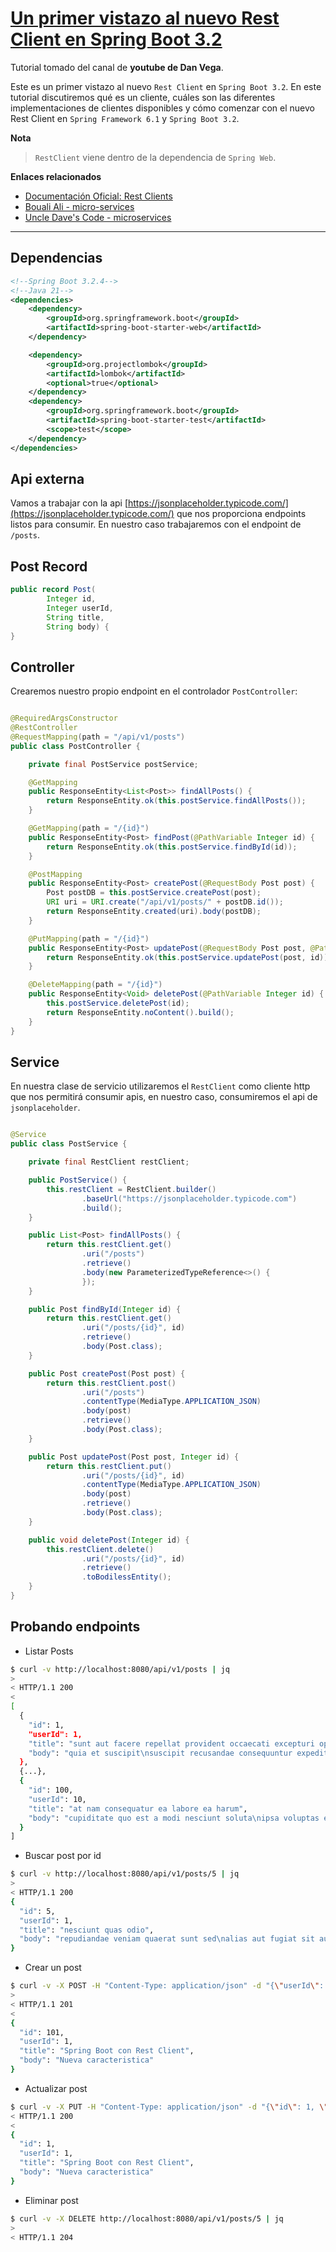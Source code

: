 # [Un primer vistazo al nuevo Rest Client en Spring Boot 3.2](https://www.youtube.com/watch?v=UDNrJAvKc0k&t=411s)

Tutorial tomado del canal de **youtube de Dan Vega**.

Este es un primer vistazo al nuevo `Rest Client` en `Spring Boot 3.2`. En este tutorial discutiremos qué es un cliente,
cuáles son las diferentes implementaciones de clientes disponibles y cómo comenzar con el nuevo Rest Client en
`Spring Framework 6.1` y `Spring Boot 3.2`.

**Nota**
> `RestClient` viene dentro de la dependencia de `Spring Web`.

**Enlaces relacionados**

- [Documentación Oficial: Rest Clients](https://docs.spring.io/spring-framework/reference/integration/rest-clients.html#rest-request-factories)
- [Bouali Ali - micro-services](https://github.com/magadiflo/micro-services.git)
- [Uncle Dave's Code - microservices](https://github.com/magadiflo/microservices.git)

---

## Dependencias

````xml
<!--Spring Boot 3.2.4-->
<!--Java 21-->
<dependencies>
    <dependency>
        <groupId>org.springframework.boot</groupId>
        <artifactId>spring-boot-starter-web</artifactId>
    </dependency>

    <dependency>
        <groupId>org.projectlombok</groupId>
        <artifactId>lombok</artifactId>
        <optional>true</optional>
    </dependency>
    <dependency>
        <groupId>org.springframework.boot</groupId>
        <artifactId>spring-boot-starter-test</artifactId>
        <scope>test</scope>
    </dependency>
</dependencies>
````

## Api externa

Vamos a trabajar con la api [https://jsonplaceholder.typicode.com/](https://jsonplaceholder.typicode.com/) que nos
proporciona endpoints listos para consumir. En nuestro caso trabajaremos con el endpoint de `/posts`.

## Post Record

````java
public record Post(
        Integer id,
        Integer userId,
        String title,
        String body) {
}
````

## Controller

Crearemos nuestro propio endpoint en el controlador `PostController`:

````java

@RequiredArgsConstructor
@RestController
@RequestMapping(path = "/api/v1/posts")
public class PostController {

    private final PostService postService;

    @GetMapping
    public ResponseEntity<List<Post>> findAllPosts() {
        return ResponseEntity.ok(this.postService.findAllPosts());
    }

    @GetMapping(path = "/{id}")
    public ResponseEntity<Post> findPost(@PathVariable Integer id) {
        return ResponseEntity.ok(this.postService.findById(id));
    }

    @PostMapping
    public ResponseEntity<Post> createPost(@RequestBody Post post) {
        Post postDB = this.postService.createPost(post);
        URI uri = URI.create("/api/v1/posts/" + postDB.id());
        return ResponseEntity.created(uri).body(postDB);
    }

    @PutMapping(path = "/{id}")
    public ResponseEntity<Post> updatePost(@RequestBody Post post, @PathVariable Integer id) {
        return ResponseEntity.ok(this.postService.updatePost(post, id));
    }

    @DeleteMapping(path = "/{id}")
    public ResponseEntity<Void> deletePost(@PathVariable Integer id) {
        this.postService.deletePost(id);
        return ResponseEntity.noContent().build();
    }
}
````

## Service

En nuestra clase de servicio utilizaremos el `RestClient` como cliente http que nos permitirá consumir apis, en nuestro
caso, consumiremos el api de `jsonplaceholder`.

````java

@Service
public class PostService {

    private final RestClient restClient;

    public PostService() {
        this.restClient = RestClient.builder()
                .baseUrl("https://jsonplaceholder.typicode.com")
                .build();
    }

    public List<Post> findAllPosts() {
        return this.restClient.get()
                .uri("/posts")
                .retrieve()
                .body(new ParameterizedTypeReference<>() {
                });
    }

    public Post findById(Integer id) {
        return this.restClient.get()
                .uri("/posts/{id}", id)
                .retrieve()
                .body(Post.class);
    }

    public Post createPost(Post post) {
        return this.restClient.post()
                .uri("/posts")
                .contentType(MediaType.APPLICATION_JSON)
                .body(post)
                .retrieve()
                .body(Post.class);
    }

    public Post updatePost(Post post, Integer id) {
        return this.restClient.put()
                .uri("/posts/{id}", id)
                .contentType(MediaType.APPLICATION_JSON)
                .body(post)
                .retrieve()
                .body(Post.class);
    }

    public void deletePost(Integer id) {
        this.restClient.delete()
                .uri("/posts/{id}", id)
                .retrieve()
                .toBodilessEntity();
    }
}
````

## Probando endpoints

- Listar Posts

````bash
$ curl -v http://localhost:8080/api/v1/posts | jq
>
< HTTP/1.1 200
<
[
  {
    "id": 1,
    "userId": 1,
    "title": "sunt aut facere repellat provident occaecati excepturi optio reprehenderit",
    "body": "quia et suscipit\nsuscipit recusandae consequuntur expedita et cum\nreprehenderit molestiae ut ut quas totam\nnostrum rerum est autem sunt rem eveniet architecto"
  },
  {...},
  {
    "id": 100,
    "userId": 10,
    "title": "at nam consequatur ea labore ea harum",
    "body": "cupiditate quo est a modi nesciunt soluta\nipsa voluptas error itaque dicta in\nautem qui minus magnam et distinctio eum\naccusamus ratione error aut"
  }
]
````

- Buscar post por id

````bash
$ curl -v http://localhost:8080/api/v1/posts/5 | jq
>
< HTTP/1.1 200
{
  "id": 5,
  "userId": 1,
  "title": "nesciunt quas odio",
  "body": "repudiandae veniam quaerat sunt sed\nalias aut fugiat sit autem sed est\nvoluptatem omnis possimus esse voluptatibus quis\nest aut tenetur dolor neque"
}
````

- Crear un post

````bash
$ curl -v -X POST -H "Content-Type: application/json" -d "{\"userId\": 1, \"title\": \"Spring Boot con Rest Client\", \"body\": \"Nueva caracteristica\"}" http://localhost:8080/api/v1/posts | jq
>
< HTTP/1.1 201
<
{
  "id": 101,
  "userId": 1,
  "title": "Spring Boot con Rest Client",
  "body": "Nueva caracteristica"
}
````

- Actualizar post

````bash
$ curl -v -X PUT -H "Content-Type: application/json" -d "{\"id\": 1, \"userId\": 1, \"title\": \"Spring Boot con Rest Client\", \"body\": \"Nueva caracteristica\"}" http://localhost:8080/api/v1/posts/1 | jq
< HTTP/1.1 200
<
{
  "id": 1,
  "userId": 1,
  "title": "Spring Boot con Rest Client",
  "body": "Nueva caracteristica"
}
````

- Eliminar post

````bash
$ curl -v -X DELETE http://localhost:8080/api/v1/posts/5 | jq
>
< HTTP/1.1 204
````
